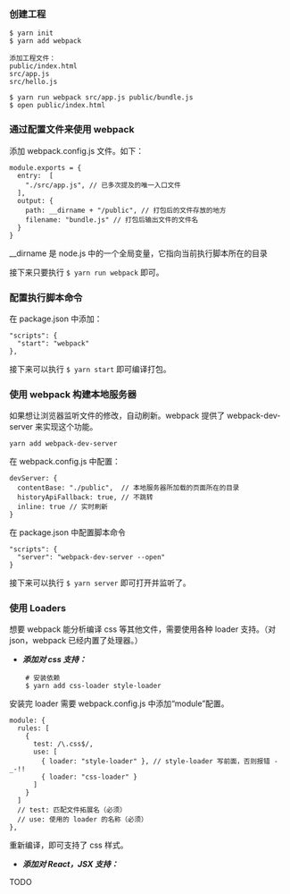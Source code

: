 
### 创建工程

```
$ yarn init
$ yarn add webpack

添加工程文件：
public/index.html
src/app.js
src/hello.js

$ yarn run webpack src/app.js public/bundle.js
$ open public/index.html
```

### 通过配置文件来使用 webpack

添加 webpack.config.js 文件。如下：

```
module.exports = {
  entry:  [
    "./src/app.js", // 已多次提及的唯一入口文件
  ],
  output: {
    path: __dirname + "/public", // 打包后的文件存放的地方
    filename: "bundle.js" // 打包后输出文件的文件名
  }
}
```

\__dirname 是 node.js 中的一个全局变量，它指向当前执行脚本所在的目录

接下来只要执行 ``` $ yarn run webpack ``` 即可。

### 配置执行脚本命令

在 package.json 中添加：
```
"scripts": {
  "start": "webpack"
},
```

接下来可以执行 ``` $ yarn start ``` 即可编译打包。

### 使用 webpack 构建本地服务器

如果想让浏览器监听文件的修改，自动刷新。webpack 提供了 webpack-dev-server 来实现这个功能。

```
yarn add webpack-dev-server
```

在 webpack.config.js 中配置：

```
devServer: {
  contentBase: "./public",  // 本地服务器所加载的页面所在的目录
  historyApiFallback: true, // 不跳转
  inline: true // 实时刷新
}
```

在 package.json 中配置脚本命令

```
"scripts": {
  "server": "webpack-dev-server --open"
}
```

接下来可以执行 ``` $ yarn server ``` 即可打开并监听了。

### 使用 Loaders

想要 webpack 能分析编译 css 等其他文件，需要使用各种 loader 支持。（对 json，webpack 已经内置了处理器。）

+ ***添加对 css 支持：***

```
    # 安装依赖
    $ yarn add css-loader style-loader
```

安装完 loader 需要 webpack.config.js 中添加“module”配置。

```
module: {
  rules: [
    {
      test: /\.css$/,
      use: [
        { loader: "style-loader" }, // style-loader 写前面，否则报错 -_-!!
        { loader: "css-loader" }
      ]
    }
  ]
  // test: 匹配文件拓展名（必须）
  // use: 使用的 loader 的名称（必须）
},
```

重新编译，即可支持了 css 样式。

+ ***添加对 React，JSX 支持：***

TODO
